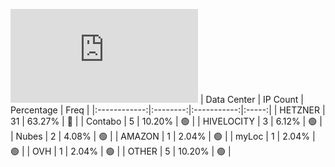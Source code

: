 ![Diagramm](https://github.com/obajay/StateSync-snapshots/blob/main/Projects/Uptick/1/README.md)
| Data Center | IP Count | Percentage | Freq |
|:------------:|:--------:|:-----------:|:-----:|
| HETZNER | 31 | 63.27% | 🔴 |
| Contabo | 5 | 10.20% | 🟢 |
| HIVELOCITY | 3 | 6.12% | 🟢 |
| Nubes | 2 | 4.08% | 🟢 |
| AMAZON | 1 | 2.04% | 🟢 |
| myLoc | 1 | 2.04% | 🟢 |
| OVH | 1 | 2.04% | 🟢 |
| OTHER | 5 | 10.20% | 🟢 |